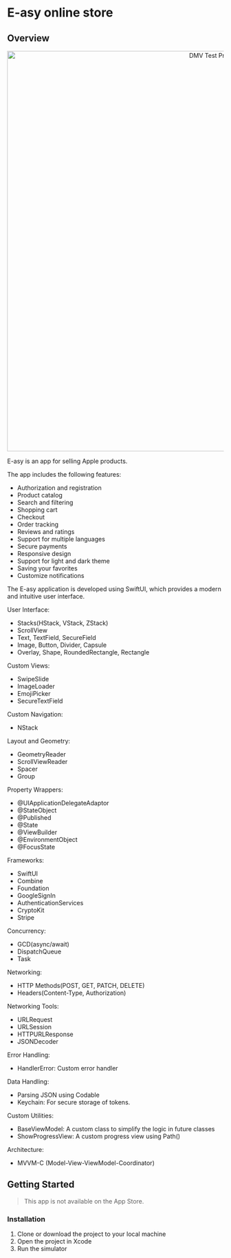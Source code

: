 # E-asy online store

## Overview

<p align="center">
<img src="https://github.com/user-attachments/assets/9e490e55-93b0-44d3-80d0-3e04f373cc53" width="930" title="DMV Test Prep">

</p>

E-asy is an app for selling Apple products. 

The app includes the following features:
- Authorization and registration
- Product catalog
- Search and filtering
- Shopping cart
- Checkout
- Order tracking
- Reviews and ratings
- Support for multiple languages
- Secure payments
- Responsive design
- Support for light and dark theme
- Saving your favorites
- Customize notifications

The E-asy application is developed using SwiftUI, which provides a modern and intuitive user interface.

User Interface:
- Stacks(HStack, VStack, ZStack)
- ScrollView
- Text, TextField, SecureField
- Image, Button, Divider, Capsule
- Overlay, Shape, RoundedRectangle, Rectangle

Custom Views:
- SwipeSlide
- ImageLoader
- EmojiPicker
- SecureTextField

Custom Navigation:
- NStack

Layout and Geometry:
- GeometryReader
- ScrollViewReader
- Spacer
- Group

Property Wrappers:
- @UIApplicationDelegateAdaptor
- @StateObject
- @Published
- @State
- @ViewBuilder
- @EnvironmentObject
- @FocusState

Frameworks:
- SwiftUI
- Combine
- Foundation
- GoogleSignIn
- AuthenticationServices
- CryptoKit
- Stripe

Concurrency:
- GCD(async/await)
- DispatchQueue
- Task

Networking:
- HTTP Methods(POST, GET, PATCH, DELETE)
- Headers(Content-Type, Authorization)

Networking Tools:
- URLRequest
- URLSession
- HTTPURLResponse
- JSONDecoder

Error Handling:
- HandlerError: Custom error handler

Data Handling:
- Parsing JSON using Codable
- Keychain: For secure storage of tokens.

Custom Utilities:
- BaseViewModel: A custom class to simplify the logic in future classes
- ShowProgressView: A custom progress view using Path()

Architecture:
- MVVM-C (Model-View-ViewModel-Coordinator)

## Getting Started

> This app is not available on the App Store.

### Installation

1. Clone or download the project to your local machine
2. Open the project in Xcode
3. Run the simulator
